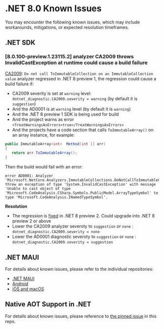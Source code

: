 # .NET 8.0 Known Issues

You may encounter the following known issues, which may include workarounds, mitigations, or expected resolution timeframes.

## .NET SDK

### [8.0.100-preview.1.23115.2] analyzer CA2009 throws InvalidCastException at runtime could cause a build failure

[CA2009](https://learn.microsoft.com/dotnet/fundamentals/code-analysis/quality-rules/ca2009): `Do not call ToImmutableCollection on an ImmutableCollection value` analyzer regressed in .NET 8 preview 1, the regression could cause a build failure if:
 - CA2009 severity is set at `warning` level: `dotnet_diagnostic.CA2009.severity = warning` (by default it is `suggestion`)
 - And the AD0001 is at `warning` level (by default it is `warning`)
 - And the .NET 8 preview 1 SDK is being used for build
 - And the project warns as error `<TreatWarningsAsErrors>true</TreatWarningsAsErrors>` 
 - And the projects have a code section that calls `ToImmutableArray()` on an array instance, for example:
 
 ```cs
public ImmutableArray<int>  Method(int [] arr)
{
    return arr.ToImmutableArray();
}
```

Then the build would fail with an error:

```log
error AD0001: Analyzer 'Microsoft.NetCore.Analyzers.ImmutableCollections.DoNotCallToImmutableCollectionOnAnImmutableCollectionValueAnalyzer' threw an exception of type 'System.InvalidCastException' with message 'Unable to cast object of type 'Microsoft.CodeAnalysis.CSharp.Symbols.PublicModel.ArrayTypeSymbol' to type 'Microsoft.CodeAnalysis.INamedTypeSymbol'.
```

**Resolution**

- The regression is [fixed](https://github.com/dotnet/roslyn-analyzers/pull/6476) in .NET 8 preview 2. Could upgrade into .NET 8 preview 2 or above
- Lower the CA2009 analyzer severoty to `suggestion` or `none` : `dotnet_diagnostic.CA2009.severity = none` 
- Lower the AD0001 diagnostic severoty to `suggestion` or `none` : `dotnet_diagnostic.CA2009.severity = suggestion` 

## .NET MAUI

For details about known issues, please refer to the individual repositories:

* [.NET MAUI](https://github.com/dotnet/maui/wiki/Known-Issues/)
* [Android](https://github.com/xamarin/xamarin-android/wiki/Known-issues-in-.NET)
* [iOS and macOS](https://github.com/xamarin/xamarin-macios/wiki/Known-issues-in-.NET8)

## Native AOT Support in .NET

For details about known issues, please reference to [the pinned issue](https://github.com/dotnet/core/issues/8288) in this repo.
